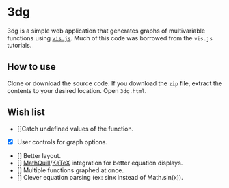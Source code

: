 # 3dg
3dg is a simple web application that generates graphs of multivariable functions using [`vis.js`](http://visjs.org/). Much of this code was borrowed from the `vis.js` tutorials. 

## How to use
Clone or download the source code. If you download the `zip` file, extract the contents to your desired location. Open `3dg.html`. 

## Wish list
- []Catch undefined values of the function.
- [x] User controls for graph options.
- [] Better layout.
- [] [MathQuill](https://github.com/mathquill/mathquill)/[KaTeX](https://github.com/Khan/KaTeX) integration for better equation displays. 
- [] Multiple functions graphed at once. 
- [] Clever equation parsing (ex: sinx instead of Math.sin(x)). 
